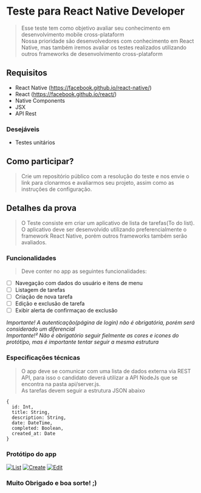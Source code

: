 # Teste para React Native Developer

> Esse teste tem como objetivo avaliar seu conhecimento em desenvolvimento mobile cross-plataform<br>
> Nossa prioridade são desenvolvedores com conhecimento em React Native, mas também iremos avaliar os testes realizados utilizando outros frameworks de desenvolvimento cross-plataform

## Requisitos
- React Native (https://facebook.github.io/react-native/)
- React (https://facebook.github.io/react/)
- Native Components
- JSX
- API Rest

### Desejáveis
- Testes unitários

## Como participar?
> Crie um repositório público com a resolução do teste e nos envie o link para clonarmos e avaliarmos seu projeto, assim como as instruções de configuração.

## Detalhes da prova
> O Teste consiste em criar um aplicativo de lista de tarefas(To do list).<br>
> O aplicativo deve ser desenvolvido utilizando preferencialmente o framework React Native, porém outros frameworks também serão avaliados. <br>

### Funcionalidades
> Deve conter no app as seguintes funcionalidades:
- [ ] Navegação com dados do usuário e itens de menu
- [ ] Listagem de tarefas
- [ ] Criação de nova tarefa
- [ ] Edição e exclusão de tarefa
- [ ] Exibir alerta de confirmaçao de exclusão

*Importante! A autenticação(página de login) não é obrigatória, porém será considerado um diferencial* <br>
*Importante!² Não é obrigatório seguir fielmente as cores e icones do protótipo, mas é importante tentar seguir a mesma estrutura*

### Especificações técnicas
> O app deve se comunicar com uma lista de dados externa via REST API, para isso o candidato deverá utilizar a API NodeJs que se encontra na pasta api/server.js. <br>
> As tarefas devem seguir a estrutura JSON abaixo

```
{
  id: Int,
  title: String,
  description: String,
  date: DateTime,
  completed: Boolean,
  created_at: Date
}
```

### Protótipo do app

[![List](http://i.imgur.com/Eb88PkA.jpg)](http://i.imgur.com/0zihnYm.png)
[![Create](http://i.imgur.com/KacMBSo.jpg)](http://i.imgur.com/6Fb53k7.png)
[![Edit](http://i.imgur.com/Wf478tT.jpg)](http://i.imgur.com/gL8OMVF.png)


### Muito Obrigado e boa sorte! ;)